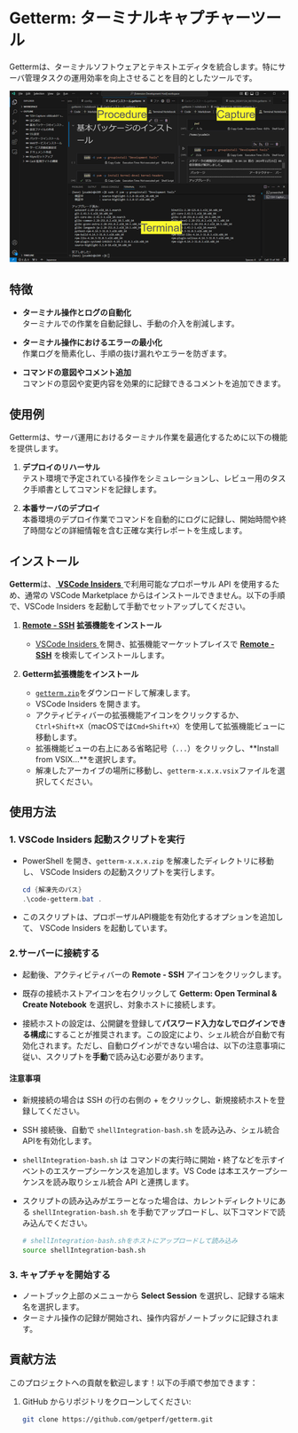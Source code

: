 
# Getterm: ターミナルキャプチャーツール

Gettermは、ターミナルソフトウェアとテキストエディタを統合します。特にサーバ管理タスクの運用効率を向上させることを目的としたツールです。

![Getterm使用例](assets/getterm-usage.png)

## 特徴

- **ターミナル操作とログの自動化**  
    ターミナルでの作業を自動記録し、手動の介入を削減します。
    
- **ターミナル操作におけるエラーの最小化**  
    作業ログを簡素化し、手順の抜け漏れやエラーを防ぎます。
    
- **コマンドの意図やコメント追加**  
    コマンドの意図や変更内容を効果的に記録できるコメントを追加できます。
    

## 使用例

Gettermは、サーバ運用におけるターミナル作業を最適化するために以下の機能を提供します。

1. **デプロイのリハーサル**  
    テスト環境で予定されている操作をシミュレーションし、レビュー用のタスク手順書としてコマンドを記録します。
    
2. **本番サーバのデプロイ**  
    本番環境のデプロイ作業でコマンドを自動的にログに記録し、開始時間や終了時間などの詳細情報を含む正確な実行レポートを生成します。
    

## インストール

**Getterm**は、[ **VSCode Insiders** ](https://code.visualstudio.com/insiders)で利用可能なプロポーサル API を使用するため、通常の VSCode Marketplace からはインストールできません。以下の手順で、VSCode Insiders を起動して手動でセットアップしてください。

1.  **[Remote - SSH](https://marketplace.visualstudio.com/items?itemName=ms-vscode-remote.remote-ssh) 拡張機能をインストール**
    
    - [ VSCode Insiders ](https://code.visualstudio.com/insiders)を開き、拡張機能マーケットプレイスで [**Remote - SSH**](https://marketplace.visualstudio.com/items?itemName=ms-vscode-remote.remote-ssh) を検索してインストールします。
    
2. **Getterm拡張機能をインストール**
    
    - [`getterm.zip`](https://github.com/getperf/getterm/tags)をダウンロードして解凍します。
    - VSCode Insiders を開きます。
    - アクティビティバーの拡張機能アイコンをクリックするか、`Ctrl+Shift+X`（macOSでは`Cmd+Shift+X`）を使用して拡張機能ビューに移動します。
    - 拡張機能ビューの右上にある省略記号（`...`）をクリックし、**Install from VSIX...**を選択します。
    - 解凍したアーカイブの場所に移動し、`getterm-x.x.x.vsix`ファイルを選択してください。


## 使用方法

### 1. **VSCode Insiders 起動スクリプトを実行**
    
- PowerShell を開き、`getterm-x.x.x.zip` を解凍したディレクトリに移動し、 VSCode Insiders の起動スクリプトを実行します。
    
    ```powershell
    cd {解凍先のパス}
    .\code-getterm.bat .
    ```
    
- このスクリプトは、プロポーザルAPI機能を有効化するオプションを追加して、 VSCode Insiders を起動しています。
        
### 2.**サーバーに接続する**
    
- 起動後、アクティビティバーの **Remote - SSH** アイコンをクリックします。
    
- 既存の接続ホストアイコンを右クリックして **Getterm: Open Terminal & Create Notebook** を選択し、対象ホストに接続します。

- 接続ホストの設定は、公開鍵を登録して**パスワード入力なしでログインできる構成**にすることが推奨されます。この設定により、シェル統合が自動で有効化されます。ただし、自動ログインができない場合は、以下の注意事項に従い、スクリプトを**手動**で読み込む必要があります。

#### 注意事項

- 新規接続の場合は SSH の行の右側の + をクリックし、新規接続ホストを登録してください。
    
- SSH 接続後、自動で `shellIntegration-bash.sh` を読み込み、シェル統合APIを有効化します。
    
- `shellIntegration-bash.sh` は コマンドの実行時に開始・終了などを示すイベントのエスケープシーケンスを追加します。VS Code は本エスケープシーケンスを読み取りシェル統合 API と連携します。
    
- スクリプトの読み込みがエラーとなった場合は、カレントディレクトリにある `shellIntegration-bash.sh` を手動でアップロードし、以下コマンドで読み込んでください。
    
    ```bash
    # shellIntegration-bash.shをホストにアップロードして読み込み
    source shellIntegration-bash.sh
    ```
        
### 3. **キャプチャを開始する**
    
- ノートブック上部のメニューから **Select Session** を選択し、記録する端末名を選択します。
- ターミナル操作の記録が開始され、操作内容がノートブックに記録されます。

## 貢献方法

このプロジェクトへの貢献を歓迎します！以下の手順で参加できます：

1. GitHub からリポジトリをクローンしてください:

    ```bash
    git clone https://github.com/getperf/getterm.git
    ```
